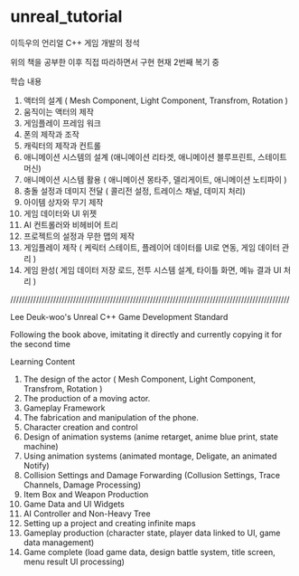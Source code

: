 # unreal_tutorial
이득우의 언리얼 C++ 게임 개발의 정석

위의 책을 공부한 이후 직접 따라하면서 구현
현재 2번째 복기 중

학습 내용

1. 액터의 설계 ( Mesh Component, Light Component, Transfrom, Rotation )
2. 움직이는 액터의 제작
3. 게임플레이 프레임 워크
4. 폰의 제작과 조작
5. 캐릭터의 제작과 컨트롤
6. 애니메이션 시스템의 설계 (애니메이션 리타겟, 애니메이션 블루프린트, 스테이트 머신)
7. 애니메이션 시스템 활용 ( 애니메이션 몽타주, 델리게이트, 애니메이션 노티파이 )
8. 충돌 설정과 데미지 전달 ( 콜리전 설정, 트레이스 채널, 데미지 처리)
9. 아이템 상자와 무기 제작
10. 게임 데이터와 UI 위젯
11. AI 컨트롤러와 비헤비어 트리
12. 프로젝트의 설정과 무한 맵의 제작
13. 게임플레이 제작 ( 케릭터 스테이트, 플레이어 데이터를 UI로 연동, 게임 데이터 관리 )
14. 게임 완성( 게임 데이터 저장 로드, 전투 시스템 설계, 타이틀 화면, 메뉴 결과 UI 처리 )
 
//////////////////////////////////////////////////////////////////////////////////////////////////

Lee Deuk-woo's Unreal C++ Game Development Standard

Following the book above, imitating it directly and currently copying it for the second time

Learning Content

1. The design of the actor ( Mesh Component, Light Component, Transfrom, Rotation )
2. The production of a moving actor.
3. Gameplay Framework
4. The fabrication and manipulation of the phone.
5. Character creation and control
6. Design of animation systems (anime retarget, anime blue print, state machine)
7. Using animation systems (animated montage, Deligate, an animated Notify)
8. Collision Settings and Damage Forwarding (Collusion Settings, Trace Channels, Damage Processing)
9. Item Box and Weapon Production
10. Game Data and UI Widgets
11. AI Controller and Non-Heavy Tree
12. Setting up a project and creating infinite maps
13. Gameplay production (character state, player data linked to UI, game data management)
14. Game complete (load game data, design battle system, title screen, menu result UI processing)
